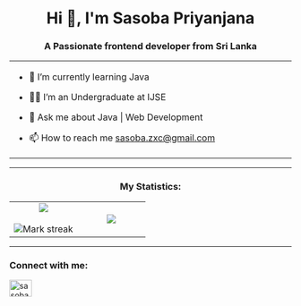 <h1 align="center">Hi 👋, I'm Sasoba Priyanjana</h1>
<h3 align="center">A Passionate frontend developer from Sri Lanka</h3>
<!-- <p align="center"> <img src="https://komarev.com/ghpvc/?username=sasobapriyanjana11&label=Profile%20views&color=0e75b6&style=flat" alt="sasobapriyanjana11"  /> </p>
 -->
<table align="center">
<tr border="none">
<td width="50%" align="left">


- 🌱 I’m currently learning Java
 
- 🧑‍🎓 I’m an Undergraduate at IJSE

- 💬 Ask me about Java | Web Development

- 📫 How to reach me sasoba.zxc@gmail.com

  </td>

</tr>
</table>

---

<h3 align="center">My Statistics:</h3>
<p align="center">
<table align="center">
<tr border="none">
<td width="50%" align="center">
  
  <img  align="center"  src="https://github-readme-stats.vercel.app/api?username=sasobapriyanjana11&theme=dark&show_icons=true&count_private=true" />
  <br></br>
  <img  title="🔥 Get streak stats for your profile at git.io/streak-stats" alt="Mark streak" src="https://github-readme-streak-stats.herokuapp.com/?user=sasobapriyanjana11&theme=dark&hide_border=false" /> 
</td>
<td width="50%" align="center">

  <img  align="center"  src="https://github-readme-stats.anuraghazra1.vercel.app/api/top-langs/?username=sasobapriyanjana11&theme=dark&hide_border=false&no-bg=true&no-frame=true&langs_count=10"/>
  
  </td>
</tr>
</table>

---

<h3 align="left">Connect with me:</h3>
<p align="left">
<a href="https://www.linkedin.com/in/sasoba-priyanjana-137b9a2b0?utm_source=share&utm_campaign=share_via&utm_content=profile&utm_medium=android_app"><img align="center" src="https://raw.githubusercontent.com/rahuldkjain/github-profile-readme-generator/master/src/images/icons/Social/linked-in-alt.svg" alt="sasobapriyanjana11" height="30" width="40" /></a>

